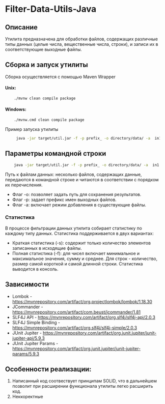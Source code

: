 # Filter-Data-Utils-Java

## Описание

Утилита предназначена для обработки файлов, содержащих различные типы данных (целые числа, вещественные числа, строки),
и записи их в соответствующие выходные файлы.

## Сборка и запуск утилиты

Сборка осуществляется с помощью Maven Wrapper

#### Unix:

```zsh
    ./mvnw clean compile package
```

#### Windows:

```zsh
    ./mvnw.cmd clean compile package
```

Пример запуска утилиты

```zsh
     java -jar target/util.jar -f -p prefix_ -o directory/data/ -a  in1.txt in2.txt
```

## Параметры командной строки

```zsh
    java -jar target/util.jar -f -p prefix_ -o directory/data/ -a  in1.txt in2.txt
```

Путь к файлам данных: несколько файлов, содержащих данные, передаются в командной строке и читаются в соответствии с
порядком их перечисления.

* Флаг -o: позволяет задать путь для сохранения результатов.
* Флаг -p: задает префикс имен выходных файлов.
* Флаг -a: включает режим добавления в существующие файлы.

### Статистика

В процессе фильтрации данных утилита собирает статистику по каждому типу данных. Статистика поддерживается в двух
вариантах:

* Краткая статистика (-s): содержит только количество элементов записанных в исходящие файлы.
* Полная статистика (-f): для чисел включает минимальное и максимальное значения, сумму и среднее. Для строк -
  количество, размер самой короткой и самой длинной строки.
  Статистика выводится в консоль.

## Зависимости

* Lombok - https://mvnrepository.com/artifact/org.projectlombok/lombok/1.18.30
* JCommander - https://mvnrepository.com/artifact/com.beust/jcommander/1.81
* SLF4J API - https://mvnrepository.com/artifact/org.slf4j/slf4j-api/2.0.3
* SLF4J Simple Binding - https://mvnrepository.com/artifact/org.slf4j/slf4j-simple/2.0.3
* JUnit Jupiter - https://mvnrepository.com/artifact/org.junit.jupiter/junit-jupiter-api/5.9.3
* JUnit Jupiter Params - https://mvnrepository.com/artifact/org.junit.jupiter/junit-jupiter-params/5.9.3

## Особенности реализации:

1. Написанный код соотвествует принципам SOLID, что в дальнейшем позволит при расширении функционала утилиты легко
   расширить код.
2. Неккоректные 